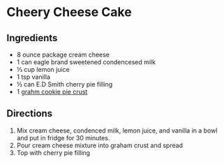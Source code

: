 # Cheery Cheese Cake

## Ingredients
 * 8 ounce package cream cheese
 * 1 can eagle brand sweetened condencesed milk
 * ⅓ cup lemon juice
 * 1 tsp vanilla
 * ½ can E.D Smith cherry pie filling
 * 1 [grahm cookie pie crust](https://github.com/stevenharradine/Recipes/blob/master/graham-cookie-crust.md)

## Directions
1. Mix cream cheese, condenced milk, lemon juice, and vanilla in a bowl and put in fridge for 30 minutes.
2. Pour cream cheese mixture into graham crust and spread
3. Top with cherry pie filling

